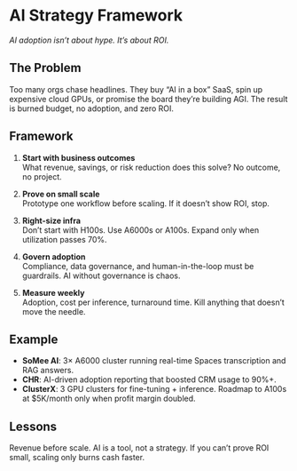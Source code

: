 # AI Strategy Framework
*AI adoption isn’t about hype. It’s about ROI.*

## The Problem
Too many orgs chase headlines. They buy “AI in a box” SaaS, spin up expensive cloud GPUs, or promise the board they’re building AGI. The result is burned budget, no adoption, and zero ROI.

## Framework
1. **Start with business outcomes**  
   What revenue, savings, or risk reduction does this solve? No outcome, no project.

2. **Prove on small scale**  
   Prototype one workflow before scaling. If it doesn’t show ROI, stop.

3. **Right-size infra**  
   Don’t start with H100s. Use A6000s or A100s. Expand only when utilization passes 70%.

4. **Govern adoption**  
   Compliance, data governance, and human-in-the-loop must be guardrails. AI without governance is chaos.

5. **Measure weekly**  
   Adoption, cost per inference, turnaround time. Kill anything that doesn’t move the needle.

## Example
- **SoMee AI**: 3× A6000 cluster running real-time Spaces transcription and RAG answers.  
- **CHR**: AI-driven adoption reporting that boosted CRM usage to 90%+.  
- **ClusterX**: 3 GPU clusters for fine-tuning + inference. Roadmap to A100s at $5K/month only when profit margin doubled.

## Lessons
Revenue before scale. AI is a tool, not a strategy. If you can’t prove ROI small, scaling only burns cash faster.
